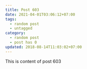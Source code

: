 ```yaml
---
title: Post 603
date: 2021-04-01T03:06:12+07:00
tags:
  - random post
  - untagged
category:
  - random post
  - post has 0
updated: 2018-08-14T11:03:02+07:00
---
```

This is content of post 603
